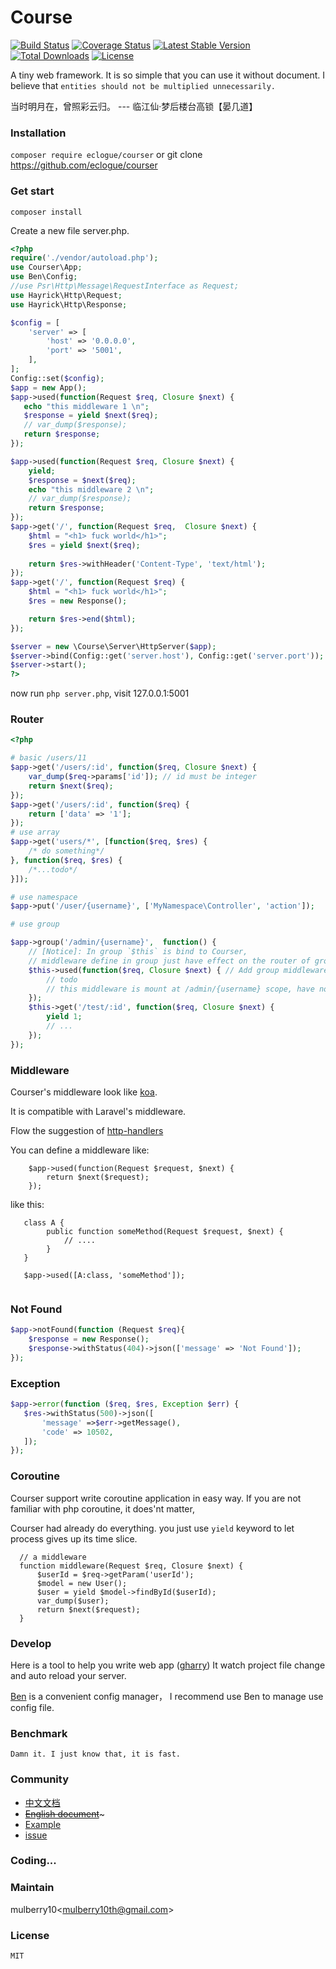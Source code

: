 # Course
[![Build Status](https://travis-ci.org/eclogue/courser.svg?branch=master)](https://travis-ci.org/eclogue/courser)
[![Coverage Status](https://coveralls.io/repos/github/eclogue/courser/badge.svg?branch=master)](https://coveralls.io/github/eclogue/courser?branch=master)
[![Latest Stable Version](https://poser.pugx.org/eclogue/courser/version)](https://packagist.org/packages/eclogue/courser)
[![Total Downloads](https://poser.pugx.org/eclogue/courser/downloads)](https://packagist.org/packages/eclogue/courser)
[![License](https://poser.pugx.org/eclogue/courser/license)](https://packagist.org/packages/eclogue/courser)

A tiny web framework. It is so simple that you can use it without document. I believe that 
`entities should not be multiplied unnecessarily.` 

当时明月在，曾照彩云归。 --- 临江仙·梦后楼台高锁【晏几道】

### Installation
`composer require eclogue/courser` or git clone https://github.com/eclogue/courser

### Get start

`composer install` 

Create a new file server.php.

```php
<?php
require('./vendor/autoload.php');
use Courser\App;
use Ben\Config;
//use Psr\Http\Message\RequestInterface as Request;
use Hayrick\Http\Request;
use Hayrick\Http\Response;

$config = [
    'server' => [
        'host' => '0.0.0.0',
        'port' => '5001',
    ],
];
Config::set($config);
$app = new App();
$app->used(function(Request $req, Closure $next) {
   echo "this middleware 1 \n";
   $response = yield $next($req);
   // var_dump($response);
   return $response;
});

$app->used(function(Request $req, Closure $next) {
    yield;
    $response = $next($req);
    echo "this middleware 2 \n";
    // var_dump($response);
    return $response;
});
$app->get('/', function(Request $req,  Closure $next) {
    $html = "<h1> fuck world</h1>";
    $res = yield $next($req);
    
    return $res->withHeader('Content-Type', 'text/html');
});
$app->get('/', function(Request $req) {
    $html = "<h1> fuck world</h1>";
    $res = new Response();

    return $res->end($html);
});

$server = new \Course\Server\HttpServer($app);
$server->bind(Config::get('server.host'), Config::get('server.port'));
$server->start();
?>
```
now run `php server.php`, visit 127.0.0.1:5001

### Router

```php
<?php

# basic /users/11
$app->get('/users/:id', function($req, Closure $next) {
    var_dump($req->params['id']); // id must be integer
    return $next($req);
});
$app->get('/users/:id', function($req) {
    return ['data' => '1'];
});
# use array
$app->get('users/*', [function($req, $res) {
    /* do something*/
}, function($req, $res) {
    /*...todo*/
}]);

# use namespace
$app->put('/user/{username}', ['MyNamespace\Controller', 'action']);

# use group

$app->group('/admin/{username}',  function() {
    // [Notice]: In group `$this` is bind to Courser,
    // middleware define in group just have effect on the router of group scope 
    $this->used(function($req, Closure $next) { // Add group middleware
        // todo
        // this middleware is mount at /admin/{username} scope, have not effect outside of this group.
    });
    $this->get('/test/:id', function($req, Closure $next) {
        yield 1;
        // ...
    });
});
```
 
### Middleware

  Courser's middleware look like [koa](https://github.com/koajs/koa).
  
  It is compatible with Laravel's middleware.
  
  Flow the suggestion of [http-handlers](https://github.com/php-fig/fig-standards/blob/master/proposed/http-handlers/request-handlers-meta.md#52-single-pass-lambda)
  
  You can define a middleware like:
```
    $app->used(function(Request $request, $next) {
        return $next($request);  
    });
```
like this:
```
   class A {
        public function someMethod(Request $request, $next) {
            // ....
        }
   }
   
   $app->used([A:class, 'someMethod']);
    
```    
  


### Not Found
```php
$app->notFound(function (Request $req){
    $response = new Response();
    $response->withStatus(404)->json(['message' => 'Not Found']);
});
```
### Exception
```php
$app->error(function ($req, $res, Exception $err) {
   $res->withStatus(500)->json([
       'message' =>$err->getMessage(),
       'code' => 10502,
   ]);
});

```

### Coroutine

  Courser support write coroutine application in easy way. If you are not familiar with php coroutine, it does'nt matter,
  
  Courser had already do everything. you just use `yield` keyword  to let process gives up its time slice. 
  ```
    // a middleware
    function middleware(Request $req, Closure $next) {
        $userId = $req->getParam('userId');
        $model = new User();
        $user = yield $model->findById($userId);
        var_dump($user);
        return $next($request);
    }
  ```

### Develop
 Here is a tool to help you write web app ([gharry](https://github.com/eclogue/gharry))
 It watch project file change and auto reload your server.
 
 [Ben](https://github.com/eclogue/ben) is a convenient config manager， I recommend use Ben to manage use config file.

### Benchmark
    Damn it. I just know that, it is fast.

### Community

 - [中文文档](https://superbogy.gitbooks.io/courser/content/)
 - ~~[English document]()~~~
 - [Example](https://github.com/eclogue/knight)
 - [issue](https://github.com/shipmen/Course/issues)
 
### Coding...

### Maintain

mulberry10<[mulberry10th@gmail.com]()>

### License
    MIT


